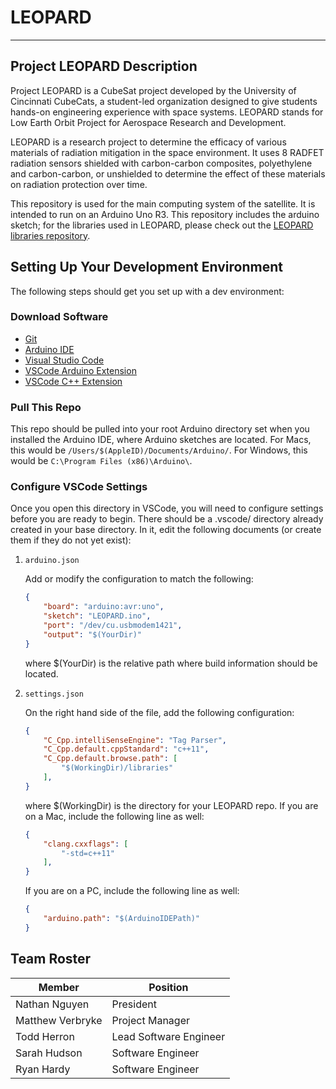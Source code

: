 
# LEOPARD

---

## Project LEOPARD Description

Project LEOPARD is a CubeSat project developed by the University of Cincinnati CubeCats, a student-led organization designed to give students hands-on engineering experience with space systems. LEOPARD stands for Low Earth Orbit Project for Aerospace Research and Development.

LEOPARD is a research project to determine the efficacy of various materials of radiation mitigation in the space environment. It uses 8 RADFET radiation sensors shielded with carbon-carbon composites, polyethylene and carbon-carbon, or unshielded to determine the effect of these materials on radiation protection over time.

This repository is used for the main computing system of the satellite. It is intended to run on an Arduino Uno R3. This repository includes the arduino sketch; for the libraries used in LEOPARD, please check out the [LEOPARD libraries repository](https://github.com/uccubecats/libraries).

## Setting Up Your Development Environment

The following steps should get you set up with a dev environment:

### Download Software

* [Git](https://git-scm.com/downloads)
* [Arduino IDE](https://www.arduino.cc/en/Main/Software?)
* [Visual Studio Code](https://code.visualstudio.com/download)
* [VSCode Arduino Extension](https://marketplace.visualstudio.com/items?itemName=vsciot-vscode.vscode-arduino)
* [VSCode C++ Extension](https://code.visualstudio.com/docs/languages/cpp)

### Pull This Repo

This repo should be pulled into your root Arduino directory set when you installed the Arduino IDE, where Arduino sketches are located. For Macs, this would be `/Users/$(AppleID)/Documents/Arduino/`. For Windows, this would be `C:\Program Files (x86)\Arduino\`.

### Configure VSCode Settings

Once you open this directory in VSCode, you will need to configure settings before you are ready to begin. There should be a .vscode/ directory already created in your base directory. In it, edit the following documents (or create them if they do not yet exist):

1. `arduino.json`

    Add or modify the configuration to match the following:

    ```json
    {
        "board": "arduino:avr:uno",
        "sketch": "LEOPARD.ino",
        "port": "/dev/cu.usbmodem1421",
        "output": "$(YourDir)"
    }
    ```

   where $(YourDir) is the relative path where build information should be located.

2. `settings.json`

    On the right hand side of the file, add the following configuration:

    ```json
    {
        "C_Cpp.intelliSenseEngine": "Tag Parser",
        "C_Cpp.default.cppStandard": "c++11",
        "C_Cpp.default.browse.path": [
            "$(WorkingDir)/libraries"
        ],
    }
    ```

    where $(WorkingDir) is the directory for your LEOPARD repo.
    If you are on a Mac, include the following line as well:

    ```json
    {
        "clang.cxxflags": [
            "-std=c++11"
        ],
    }
    ```

    If you are on a PC, include the following line as well:

    ```json
    {
        "arduino.path": "$(ArduinoIDEPath)"
    }
    ```

## Team Roster

| Member | Position |
| --- | --- |
| Nathan Nguyen | President |
| Matthew Verbryke | Project Manager |
| Todd Herron | Lead Software Engineer |
| Sarah Hudson | Software Engineer |
| Ryan Hardy | Software Engineer
